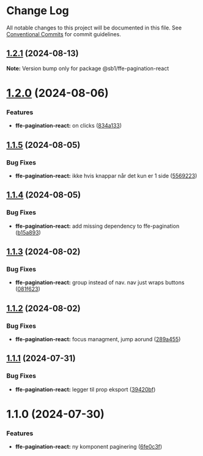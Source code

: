 # Change Log

All notable changes to this project will be documented in this file.
See [Conventional Commits](https://conventionalcommits.org) for commit guidelines.

## [1.2.1](https://github.com/SpareBank1/designsystem/compare/@sb1/ffe-pagination-react@1.2.0...@sb1/ffe-pagination-react@1.2.1) (2024-08-13)

**Note:** Version bump only for package @sb1/ffe-pagination-react





# [1.2.0](https://github.com/SpareBank1/designsystem/compare/@sb1/ffe-pagination-react@1.1.5...@sb1/ffe-pagination-react@1.2.0) (2024-08-06)


### Features

* **ffe-pagination-react:** on clicks ([834a133](https://github.com/SpareBank1/designsystem/commit/834a1339038bddedf8bcefd672cd69d0baac99e0))





## [1.1.5](https://github.com/SpareBank1/designsystem/compare/@sb1/ffe-pagination-react@1.1.4...@sb1/ffe-pagination-react@1.1.5) (2024-08-05)


### Bug Fixes

* **ffe-pagination-react:** ikke hvis knappar når det kun er 1 side ([5569223](https://github.com/SpareBank1/designsystem/commit/5569223c3d35ead6a7d0f21dbd13fd743628c35b))





## [1.1.4](https://github.com/SpareBank1/designsystem/compare/@sb1/ffe-pagination-react@1.1.3...@sb1/ffe-pagination-react@1.1.4) (2024-08-05)


### Bug Fixes

* **ffe-pagination-react:** add missing dependency to ffe-pagination ([b15a893](https://github.com/SpareBank1/designsystem/commit/b15a893da6c48f91b2a6296cd4bb1591814978fb))





## [1.1.3](https://github.com/SpareBank1/designsystem/compare/@sb1/ffe-pagination-react@1.1.2...@sb1/ffe-pagination-react@1.1.3) (2024-08-02)


### Bug Fixes

* **ffe-pagination-react:** group instead of nav. nav just wraps buttons ([081f623](https://github.com/SpareBank1/designsystem/commit/081f6234ae6cf9be7f4badd84279520601c9702c))





## [1.1.2](https://github.com/SpareBank1/designsystem/compare/@sb1/ffe-pagination-react@1.1.1...@sb1/ffe-pagination-react@1.1.2) (2024-08-02)


### Bug Fixes

* **ffe-pagination-react:** focus managment, jump aorund ([289a455](https://github.com/SpareBank1/designsystem/commit/289a455a42c7229abd21c5a4bab4821f70b4b81a))





## [1.1.1](https://github.com/SpareBank1/designsystem/compare/@sb1/ffe-pagination-react@1.1.0...@sb1/ffe-pagination-react@1.1.1) (2024-07-31)


### Bug Fixes

* **ffe-pagination-react:** legger til prop eksport ([39420bf](https://github.com/SpareBank1/designsystem/commit/39420bf01a5bf0414e324ae09171a265be8bac92))





# 1.1.0 (2024-07-30)


### Features

* **ffe-pagination-react:** ny komponent paginering ([6fe0c3f](https://github.com/SpareBank1/designsystem/commit/6fe0c3ffe6a84fc1e9eb49ad7aa591bfe0221db7))
